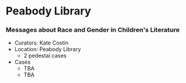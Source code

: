 # Peabody Library
### Messages about Race and Gender in Children's Literature

* Curators: Kate Costin
* Location: Peabody Library
  * 2 pedestal cases
* Cases
  * TBA
  * TBA

